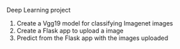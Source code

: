 Deep Learning project

1) Create a Vgg19 model for classifying Imagenet images
2) Create a Flask app to upload a image
3) Predict from the Flask app with the images uploaded
